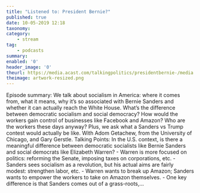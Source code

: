 ```yaml
---
title: "Listened to: President Bernie?"
published: true
date: 10-05-2019 12:18
taxonomy:
category:
	- stream
tag:
	- podcasts
summary:
enabled: '0'
header_image: '0'
theurl: https://media.acast.com/talkingpolitics/presidentbernie-/media.mp3
theimage: artwork-resized.png
--- 
```

Episode summary: We talk about socialism in America: where it comes from, what it means, why it’s so associated with Bernie Sanders and whether it can actually reach the White House. What’s the difference between democratic socialism and social democracy? How would the workers gain control of businesses like Facebook and Amazon? Who are the workers these days anyway? Plus, we ask what a Sanders vs Trump contest would actually be like. With Adom Getachew, from the University of Chicago, and Gary Gerstle. Talking Points: In the U.S. context, is there a meaningful difference between democratic socialists like Bernie Sanders and social democrats like Elizabeth Warren? - Warren is more focused on politics: reforming the Senate, imposing taxes on corporations, etc. - Sanders sees socialism as a revolution, but his actual aims are fairly modest: strengthen labor, etc. - Warren wants to break up Amazon; Sanders wants to empower the workers to take on Amazon themselves. - One key difference is that Sanders comes out of a grass-roots,…
